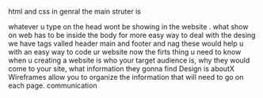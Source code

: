 html and css
in genral the main struter is 
<html>
<head></head>
<body>
</body>
</html>
whatever u type on the head wont be showing in the website .
what show on web has to be inside the body 
for more easy way to deal with the desing we have tags valled header main and footer and nag these would help u with an easy way to code ur website
now the firts thing u need to know when u creating a website is  who your target audience
is, why they would come to your site, what information they gonna find
Design is aboutX Wireframes allow you to organize the information that
will need to go on each page. communication
